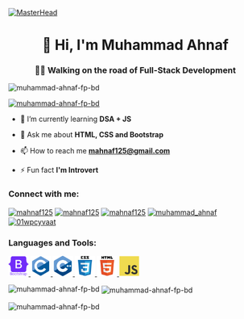 [![MasterHead](https://media.licdn.com/dms/image/v2/D5616AQFAgLe_pKSrdw/profile-displaybackgroundimage-shrink_350_1400/profile-displaybackgroundimage-shrink_350_1400/0/1724144747133?e=1729728000&v=beta&t=QMBMB5qvt5jVERUYjexEphT-joGulwqNWv0nhjTjEIc)]()
<h1 align="center">👋 Hi, I'm Muhammad Ahnaf</h1>
<h3 align="center">🚶‍➡️ Walking on the road of Full-Stack Development</h3>

<p align="left"> <img src="https://komarev.com/ghpvc/?username=muhammad-ahnaf-fp-bd&label=Profile%20views&color=0e75b6&style=flat" alt="muhammad-ahnaf-fp-bd" /> </p>

<p align="left"> <a href="https://github.com/ryo-ma/github-profile-trophy"><img src="https://github-profile-trophy.vercel.app/?username=muhammad-ahnaf-fp-bd" alt="muhammad-ahnaf-fp-bd" /></a> </p>

- 🌱 I’m currently learning **DSA + JS**

- 💬 Ask me about **HTML, CSS and Bootstrap**

- 📫 How to reach me **mahnaf125@gmail.com**

- ⚡ Fun fact **I'm Introvert**

<h3 align="left">Connect with me:</h3>
<p align="left">
<a href="https://linkedin.com/in/mahnaf125" target="blank"><img align="center" src="https://raw.githubusercontent.com/rahuldkjain/github-profile-readme-generator/master/src/images/icons/Social/linked-in-alt.svg" alt="mahnaf125" height="30" width="40" /></a>
<a href="https://fb.com/mahnaf125" target="blank"><img align="center" src="https://raw.githubusercontent.com/rahuldkjain/github-profile-readme-generator/master/src/images/icons/Social/facebook.svg" alt="mahnaf125" height="30" width="40" /></a>
<a href="https://www.hackerrank.com/mahnaf125" target="blank"><img align="center" src="https://raw.githubusercontent.com/rahuldkjain/github-profile-readme-generator/master/src/images/icons/Social/hackerrank.svg" alt="mahnaf125" height="30" width="40" /></a>
<a href="https://codeforces.com/profile/muhammad_ahnaf" target="blank"><img align="center" src="https://raw.githubusercontent.com/rahuldkjain/github-profile-readme-generator/master/src/images/icons/Social/codeforces.svg" alt="muhammad_ahnaf" height="30" width="40" /></a>
<a href="https://www.leetcode.com/01wpcyvaat" target="blank"><img align="center" src="https://raw.githubusercontent.com/rahuldkjain/github-profile-readme-generator/master/src/images/icons/Social/leet-code.svg" alt="01wpcyvaat" height="30" width="40" /></a>
</p>

<h3 align="left">Languages and Tools:</h3>
<p align="left"> <a href="https://getbootstrap.com" target="_blank" rel="noreferrer"> <img src="https://raw.githubusercontent.com/devicons/devicon/master/icons/bootstrap/bootstrap-plain-wordmark.svg" alt="bootstrap" width="40" height="40"/> </a> <a href="https://www.cprogramming.com/" target="_blank" rel="noreferrer"> <img src="https://raw.githubusercontent.com/devicons/devicon/master/icons/c/c-original.svg" alt="c" width="40" height="40"/> </a> <a href="https://www.w3schools.com/cpp/" target="_blank" rel="noreferrer"> <img src="https://raw.githubusercontent.com/devicons/devicon/master/icons/cplusplus/cplusplus-original.svg" alt="cplusplus" width="40" height="40"/> </a> <a href="https://www.w3schools.com/css/" target="_blank" rel="noreferrer"> <img src="https://raw.githubusercontent.com/devicons/devicon/master/icons/css3/css3-original-wordmark.svg" alt="css3" width="40" height="40"/> </a> <a href="https://www.w3.org/html/" target="_blank" rel="noreferrer"> <img src="https://raw.githubusercontent.com/devicons/devicon/master/icons/html5/html5-original-wordmark.svg" alt="html5" width="40" height="40"/> </a> <a href="https://developer.mozilla.org/en-US/docs/Web/JavaScript" target="_blank" rel="noreferrer"> <img src="https://raw.githubusercontent.com/devicons/devicon/master/icons/javascript/javascript-original.svg" alt="javascript" width="40" height="40"/> </a> </p>

<p><img align="left" src="https://github-readme-stats.vercel.app/api/top-langs?username=muhammad-ahnaf-fp-bd&show_icons=true&locale=en&layout=compact" alt="muhammad-ahnaf-fp-bd" /></p>

<p>&nbsp;<img align="center" src="https://github-readme-stats.vercel.app/api?username=muhammad-ahnaf-fp-bd&show_icons=true&locale=en" alt="muhammad-ahnaf-fp-bd" /></p>

<p><img align="center" src="https://github-readme-streak-stats.herokuapp.com/?user=muhammad-ahnaf-fp-bd&" alt="muhammad-ahnaf-fp-bd" /></p>
